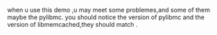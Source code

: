 when u  use this  demo ,u may meet some problemes,and some of them maybe  the  pylibmc.
you should notice the  version of pylibmc and the version of libmemcached,they should match .

